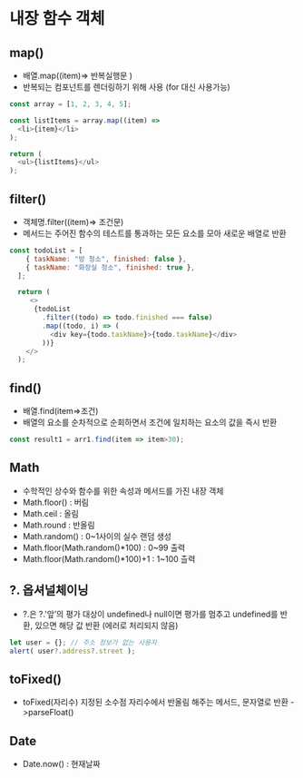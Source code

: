 # 내장 함수 객체

## map()
- 배열.map((item)=> 반복실행문 )
- 반복되는 컴포넌트를 렌더링하기 위해 사용 (for 대신 사용가능)
```js
const array = [1, 2, 3, 4, 5];

const listItems = array.map((item) =>
  <li>{item}</li>
);

return (
  <ul>{listItems}</ul> 
);
```

## filter()
- 객체명.filter((item)=> 조건문)
- 메서드는 주어진 함수의 테스트를 통과하는 모든 요소를 모아 새로운 배열로 반환
```js
const todoList = [
    { taskName: "방 청소", finished: false },
    { taskName: "화장실 청소", finished: true },
  ];

  return (
     <>
      {todoList
        .filter((todo) => todo.finished === false)
        .map((todo, i) => (
          <div key={todo.taskName}>{todo.taskName}</div>
        ))}
    </>
  );
```
## find()
- 배열.find(item=>조건)
- 배열의 요소를 순차적으로 순회하면서 조건에 일치하는 요소의 값을 즉시 반환
```js
const result1 = arr1.find(item => item>30);
```

## Math
- 수학적인 상수와 함수를 위한 속성과 메서드를 가진 내장 객체
- Math.floor()  : 버림
- Math.ceil :  올림
- Math.round : 반올림
- Math.random() : 0~1사이의 실수 랜덤 생성
- Math.floor(Math.random()*100) : 0~99 출력
- Math.floor(Math.random()*100)+1 : 1~100 츨력

## ?. 옵셔널체이닝
- ?.은 ?.'앞’의 평가 대상이 undefined나 null이면 평가를 멈추고 undefined를 반환, 있으면 해당 값 반환 (에러로 처리되지 않음)
```js
let user = {}; // 주소 정보가 없는 사용자
alert( user?.address?.street ); 
```

## toFixed()

- toFixed(자리수) 지정된 소수점 자리수에서 반올림 해주는 메서드, 문자열로 반환 ->parseFloat()

## Date
- Date.now() : 현재날짜